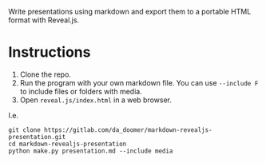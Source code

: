 Write presentations using markdown and export them to a portable HTML format with Reveal.js.

# Instructions

1. Clone the repo.
2. Run the program with your own markdown file. You can use `--include F` to
include files or folders with media.
3. Open `reveal.js/index.html` in a web browser.

I.e.

```
git clone https://gitlab.com/da_doomer/markdown-revealjs-presentation.git
cd markdown-revealjs-presentation
python make.py presentation.md --include media
```
